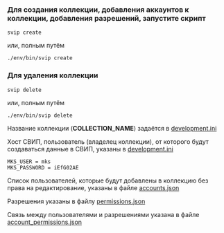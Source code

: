 ### Для создания коллекции, добавления аккаунтов к коллекции, добавления разрешений, запустите скрипт
```shell
svip create
```
или, полным путём
```shell
./env/bin/svip create
```

### Для удаления коллекции
```shell
svip delete
```
или, полным путём
```shell
./env/bin/svip delete
```

Название коллекции (**COLLECTION_NAME**) задаётся в [development.ini](./../../development.ini)

Хост СВИП, пользователь (владелец коллекции), от которого будут создаваться данные в СВИП, указаны в [development.ini](./../../development.ini)
```shell
MKS_USER = mks
MKS_PASSWORD = iEfG02AE
```

Список пользователей, которые будут добавлены в коллекцию без права на редактирование, указаны в файле [accounts.json](initial_data/accounts.json)  

Разрешения указаны в файлу [permissions.json](initial_data/permissions.json)

Связь между пользователями и разрешениями указана в файле [account_permissions.json](initial_data/account_permissions.json)

